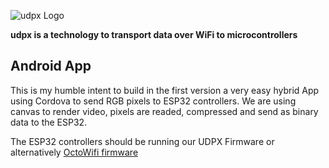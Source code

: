 ![udpx Logo](http://udpx.fasani.de/udpx-logo.png)

**udpx is a technology to transport data over WiFi to microcontrollers**

## Android App

This is my humble intent to build in the first version a very easy hybrid App using Cordova to send RGB pixels to ESP32 controllers.
We are using canvas to render video, pixels are readed, compressed and send as binary data to the ESP32.

The ESP32 controllers should be running our UDPX Firmware or alternatively [OctoWifi firmware](https://github.com/spectrenoir06/OctoWifi-LEDs-Controller)